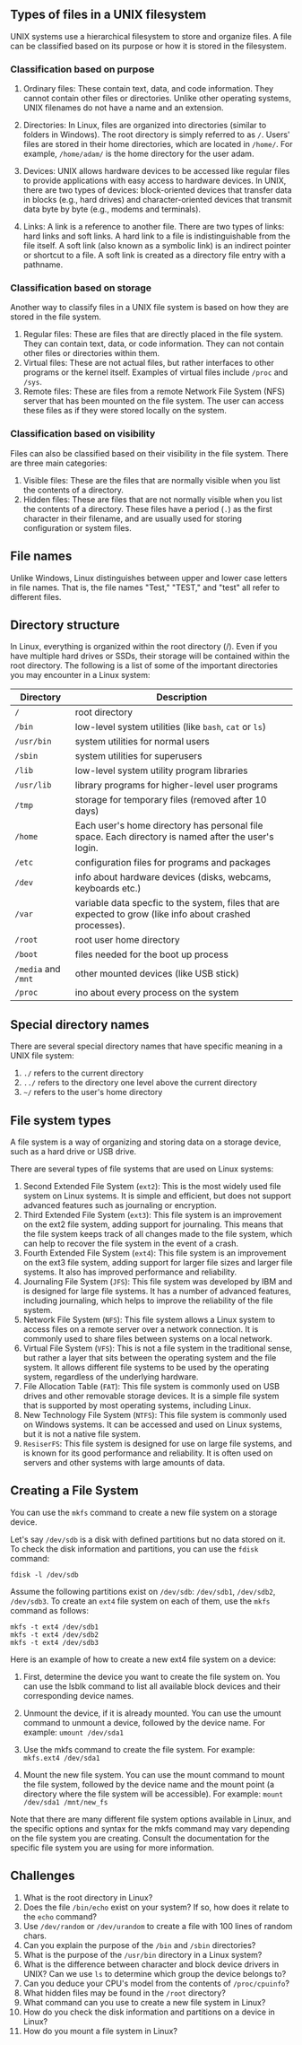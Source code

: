 ## Types of files in a UNIX filesystem

UNIX systems use a hierarchical filesystem to store and organize files. A file can be classified based on its purpose or how it is stored in the filesystem.

### Classification based on purpose

1. Ordinary files: These contain text, data, and code information. They cannot contain other files or directories. Unlike other operating systems, UNIX filenames do not have a name and an extension.

1. Directories: In Linux, files are organized into directories (similar to folders in Windows). The root directory is simply referred to as `/`. Users' files are stored in their home directories, which are located in `/home/`. For example, `/home/adam/` is the home directory for the user adam.

1. Devices: UNIX allows hardware devices to be accessed like regular files to provide applications with easy access to hardware devices. In UNIX, there are two types of devices: block-oriented devices that transfer data in blocks (e.g., hard drives) and character-oriented devices that transmit data byte by byte (e.g., modems and terminals).

1. Links: A link is a reference to another file. There are two types of links: hard links and soft links. A hard link to a file is indistinguishable from the file itself. A soft link (also known as a symbolic link) is an indirect pointer or shortcut to a file. A soft link is created as a directory file entry with a pathname.

### Classification based on storage

Another way to classify files in a UNIX file system is based on how they are stored in the file system.

1. Regular files: These are files that are directly placed in the file system. They can contain text, data, or code information. They can not contain other files or directories within them.
1. Virtual files: These are not actual files, but rather interfaces to other programs or the kernel itself. Examples of virtual files include `/proc` and `/sys`.
1. Remote files: These are files from a remote Network File System (NFS) server that has been mounted on the file system. The user can access these files as if they were stored locally on the system.

### Classification based on visibility

Files can also be classified based on their visibility in the file system. There are three main categories:

1. Visible files: These are the files that are normally visible when you list the contents of a directory.
1. Hidden files: These are files that are not normally visible when you list the contents of a directory. These files have a period (`.`) as the first character in their filename, and are usually used for storing configuration or system files.

## File names 
Unlike Windows, Linux distinguishes between upper and lower case letters in file names.
That is, the file names "Test," "TEST," and "test" all refer to different files. 

## Directory structure

In Linux, everything is organized within the root directory (/). Even if you have multiple hard drives or SSDs, their storage will be contained within the root directory. The following is a list of some of the important directories you may encounter in a Linux system:

| Directory | Description |
| --- | --- |
| `/` | root directory |
| `/bin` | low-level system utilities (like `bash`, `cat` or `ls`) |
| `/usr/bin` | system utilities for normal users |
| `/sbin` | system utilities for superusers |
| `/lib` | low-level system utility program libraries |
| `/usr/lib` | library programs for higher-level user programs |
| `/tmp` | storage for temporary files (removed after 10 days) |
| `/home` | Each user's home directory has personal file space. Each directory is named after the user's login. |
| `/etc` | configuration files for programs and packages |
| `/dev` | info about hardware devices (disks, webcams, keyboards etc.) |
| `/var` | variable data specfic to the system, files that are expected to grow (like info about crashed processes). |
| `/root` | root user home directory |
| `/boot` | files needed for the boot up process |
| `/media` and `/mnt` | other mounted devices (like USB stick) |
| `/proc` | ino about every process on the system |

## Special directory names 

There are several special directory names that have specific meaning in a UNIX file system:

1. `./` refers to the current directory
1. `../` refers to the directory one level above the current directory
1. `~/` refers to the user's home directory

## File system types

A file system is a way of organizing and storing data on a storage device, such as a hard drive or USB drive.

There are several types of file systems that are used on Linux systems:

1. Second Extended File System (`ext2`): This is the most widely used file system on Linux systems. It is simple and efficient, but does not support advanced features such as journaling or encryption.
1. Third Extended File System (`ext3`): This file system is an improvement on the ext2 file system, adding support for journaling. This means that the file system keeps track of all changes made to the file system, which can help to recover the file system in the event of a crash.
1. Fourth Extended File System (`ext4`): This file system is an improvement on the ext3 file system, adding support for larger file sizes and larger file systems. It also has improved performance and reliability.
1. Journaling File System (`JFS`): This file system was developed by IBM and is designed for large file systems. It has a number of advanced features, including journaling, which helps to improve the reliability of the file system.
1.  Network File System (`NFS`): This file system allows a Linux system to access files on a remote server over a network connection. It is commonly used to share files between systems on a local network.
1. Virtual File System (`VFS`): This is not a file system in the traditional sense, but rather a layer that sits between the operating system and the file system. It allows different file systems to be used by the operating system, regardless of the underlying hardware.
1. File Allocation Table (`FAT`): This file system is commonly used on USB drives and other removable storage devices. It is a simple file system that is supported by most operating systems, including Linux.
1. New Technology File System (`NTFS`): This file system is commonly used on Windows systems. It can be accessed and used on Linux systems, but it is not a native file system.
1.  `ResiserFS`: This file system is designed for use on large file systems, and is known for its good performance and reliability. It is often used on servers and other systems with large amounts of data.

## Creating a File System
You can use the `mkfs` command to create a new file system on a storage device.

Let's say `/dev/sdb` is a disk with defined partitions but no data stored on it. To check the disk information and partitions, you can use the `fdisk` command:

```
fdisk -l /dev/sdb 
```

Assume the following partitions exist on `/dev/sdb`: `/dev/sdb1`, `/dev/sdb2`, `/dev/sdb3`. To create an `ext4` file system on each of them, use the `mkfs` command as follows:

```
mkfs -t ext4 /dev/sdb1
mkfs -t ext4 /dev/sdb2
mkfs -t ext4 /dev/sdb3
```

Here is an example of how to create a new ext4 file system on a device:

1. First, determine the device you want to create the file system on. You can use the lsblk command to list all available block devices and their corresponding device names.

2. Unmount the device, if it is already mounted. You can use the umount command to unmount a device, followed by the device name. For example: `umount /dev/sda1`

3. Use the mkfs command to create the file system. For example: `mkfs.ext4 /dev/sda1`

4. Mount the new file system. You can use the mount command to mount the file system, followed by the device name and the mount point (a directory where the file system will be accessible). For example: `mount /dev/sda1 /mnt/new_fs`

Note that there are many different file system options available in Linux, and the specific options and syntax for the mkfs command may vary depending on the file system you are creating. Consult the documentation for the specific file system you are using for more information.

## Challenges

1. What is the root directory in Linux?
1. Does the file `/bin/echo` exist on your system? If so, how does it relate to the `echo` command?
1. Use `/dev/random` or `/dev/urandom` to create a file with 100 lines of random chars.
1. Can you explain the purpose of the `/bin` and `/sbin` directories? 
1. What is the purpose of the `/usr/bin` directory in a Linux system?
1. What is the difference between character and block device drivers in UNIX? Can we use `ls`  to determine which group the device belongs to?
1. Can you deduce your CPU's model from the contents of `/proc/cpuinfo`? 
1. What hidden files may be found in the `/root` directory? 
1. What command can you use to create a new file system in Linux?
1. How do you check the disk information and partitions on a device in Linux?
1. How do you mount a file system in Linux?
